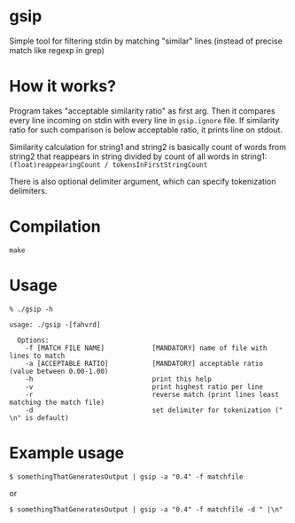 # gsip
Simple tool for filtering stdin by matching "similar" lines (instead of precise match like regexp in grep)

# How it works?
Program takes "acceptable similarity ratio" as first arg. Then it compares every line incoming on stdin with every line in `gsip.ignore` file.
If similarity ratio for such comparison is below acceptable ratio, it prints line on stdout.

Similarity calculation for string1 and string2 is basically count of words from string2 that reappears in string
divided by count of all words in string1:
`(float)reappearingCount / tokensInFirstStringCount`

There is also optional delimiter argument, which can specify tokenization delimiters.

# Compilation
`make`

# Usage
```
% ./gsip -h

usage: ./gsip -[fahvrd]

  Options:
    -f [MATCH FILE NAME]            [MANDATORY] name of file with lines to match
    -a [ACCEPTABLE RATIO]           [MANDATORY] acceptable ratio (value between 0.00-1.00)
    -h                              print this help
    -v                              print highest ratio per line
    -r                              reverse match (print lines least matching the match file)
    -d                              set delimiter for tokenization (" \n" is default)
```
# Example usage
`$ somethingThatGeneratesOutput | gsip -a "0.4" -f matchfile`

or

`$ somethingThatGeneratesOutput | gsip -a "0.4" -f matchfile -d " |\n"`
